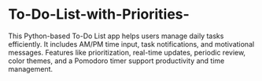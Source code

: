 # To-Do-List-with-Priorities-
This Python-based To-Do List app helps users manage daily tasks efficiently. It includes AM/PM time input, task notifications, and motivational messages. Features like prioritization, real-time updates, periodic review, color themes, and a Pomodoro timer support productivity and time management.
